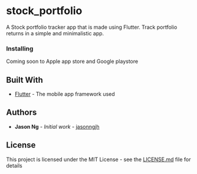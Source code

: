 # stock_portfolio

A Stock portfolio tracker app that is made using Flutter. Track portfolio returns in a simple and minimalistic app.

### Installing

Coming soon to Apple app store and Google playstore

## Built With

- [Flutter](https://flutter.dev/) - The mobile app framework used

## Authors

- **Jason Ng** - _Initial work_ - [jasonngjh](https://github.com/jasonngjh)

## License

This project is licensed under the MIT License - see the [LICENSE.md](LICENSE.md) file for details
